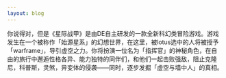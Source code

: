 ```yaml
---
layout: blog
---
```


你说得对，但是《星际战甲》是由DE自主研发的一款全新科幻类冒险游戏。游戏发生在一个被称作「始源星系」的幻想世界，在这里，被lotus选中的人将被授予「warframe」，导引虚空之力。你将扮演一位名为「指挥官」的神秘角色，在自由的旅行中邂逅性格各异、能力独特的同伴们，和他们一起击败强敌，阻止克隆尼，科普斯，灵煞，异变体的侵袭——同时，逐步发掘「虚空与墙中人」的真相。
